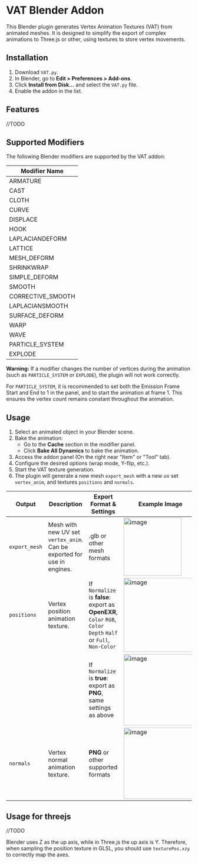 # VAT Blender Addon

This Blender plugin generates Vertex Animation Textures (VAT) from animated meshes. It is designed to simplify the export of complex animations to Three.js or other, using textures to store vertex movements.

## Installation
1. Download `VAT.py`.
2. In Blender, go to **Edit > Preferences > Add-ons**.
3. Click **Install from Disk...** and select the `VAT.py` file.
4. Enable the addon in the list.

## Features
//TODO

## Supported Modifiers

The following Blender modifiers are supported by the VAT addon:

| Modifier Name     |
|-------------------|
| ARMATURE          |
| CAST              |
| CLOTH             |
| CURVE             |
| DISPLACE          |
| HOOK              |
| LAPLACIANDEFORM   |
| LATTICE           |
| MESH_DEFORM       |
| SHRINKWRAP        |
| SIMPLE_DEFORM     |
| SMOOTH            |
| CORRECTIVE_SMOOTH |
| LAPLACIANSMOOTH   |
| SURFACE_DEFORM    |
| WARP              |
| WAVE              |
| PARTICLE_SYSTEM   |
| EXPLODE           |

**Warning:** If a modifier changes the number of vertices during the animation (such as `PARTICLE_SYSTEM` or `EXPLODE`), the plugin will not work correctly.

For `PARTICLE_SYSTEM`, it is recommended to set both the Emission Frame Start and End to 1 in the panel, and to start the animation at frame 1. This ensures the vertex count remains constant throughout the animation.

## Usage
1. Select an animated object in your Blender scene.
2. Bake the animation:
    - Go to the **Cache** section in the modifier panel.
    - Click **Bake All Dynamics** to bake the animation.
3. Access the addon panel (On the right near "Item" or "Tool" tab).
4. Configure the desired options (wrap mode, Y-flip, etc.).
5. Start the VAT texture generation.
6. The plugin will generate a new mesh `export_mesh` with a new uv set `vertex_anim`, and textures `positions` and `normals`.

| Output        | Description                                                             | Export Format & Settings                                                                                       | Example Image                                                                                                         |
|---------------|-------------------------------------------------------------------------|----------------------------------------------------------------------------------------------------------------|-----------------------------------------------------------------------------------------------------------------------|
| `export_mesh` | Mesh with new UV set `vertex_anim`. Can be exported for use in engines. | .glb or other mesh formats                                                                                     | <img width="157" alt="image" src="https://github.com/user-attachments/assets/aa5efc2a-5393-4b7b-86cd-af817c323b1e" /> |
| `positions`   | Vertex position animation texture.                                      | If `Normalize` is **false**: export as **OpenEXR**, `Color` `RGB`, `Color Depth` `Half` or `Full`, `Non-Color` | <img width="200" alt="image" src="https://github.com/user-attachments/assets/54134b64-8436-440f-ad69-8ec01a882b07" /> |
|               |                                                                         | If `Normalize` is **true**: export as **PNG**, same settings as above                                          | <img width="193" alt="image" src="https://github.com/user-attachments/assets/d2aa6067-f177-4387-acf0-9af945ceaf3f" /> |
| `normals`     | Vertex normal animation texture.                                        | **PNG** or other supported formats                                                                             | <img width="193" alt="image" src="https://github.com/user-attachments/assets/d2aa6067-f177-4387-acf0-9af945ceaf3f" /> |

## Usage for threejs
//TODO

Blender uses Z as the up axis, while in Three.js the up axis is Y. Therefore, when sampling the position texture in GLSL, you should use `texturePos.xzy` to correctly map the axes.
